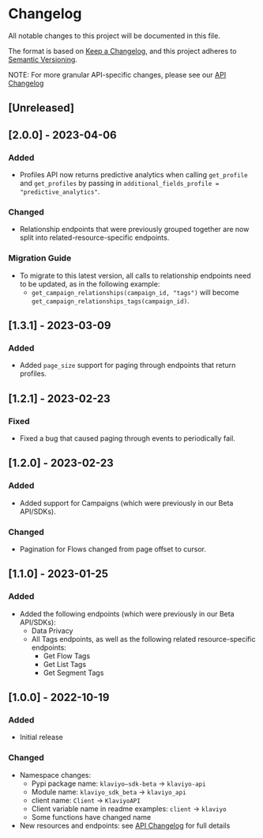 # Changelog

All notable changes to this project will be documented in this file.

The format is based on [Keep a Changelog](https://keepachangelog.com/en/1.1.0/),
and this project adheres to [Semantic Versioning](https://semver.org/spec/v2.0.0.html).

NOTE: For more granular API-specific changes, please see our [API Changelog](https://developers.klaviyo.com/en/docs/changelog_)

## [Unreleased]

## [2.0.0] - 2023-04-06
### Added
- Profiles API now returns predictive analytics when calling `get_profile` and `get_profiles` by passing in `additional_fields_profile = "predictive_analytics"`.

### Changed
- Relationship endpoints that were previously grouped together are now split into related-resource-specific endpoints.

### Migration Guide
- To migrate to this latest version, all calls to relationship endpoints need to be updated, as in the following example:
  - `get_campaign_relationships(campaign_id, "tags")` will become `get_campaign_relationships_tags(campaign_id)`.

## [1.3.1] - 2023-03-09
### Added
- Added `page_size` support for paging through endpoints that return profiles.

## [1.2.1] - 2023-02-23
### Fixed
- Fixed a bug that caused paging through events to periodically fail.

## [1.2.0] - 2023-02-23
### Added
- Added support for Campaigns (which were previously in our Beta API/SDKs).

### Changed
- Pagination for Flows changed from page offset to cursor.

## [1.1.0] - 2023-01-25
### Added
- Added the following endpoints (which were previously in our Beta API/SDKs):
  - Data Privacy
  - All Tags endpoints, as well as the following related resource-specific endpoints:
    - Get Flow Tags
    - Get List Tags
    - Get Segment Tags

## [1.0.0] - 2022-10-19
### Added
- Initial release

### Changed
- Namespace changes:
  - Pypi package name: `klaviyo–sdk-beta` → `klaviyo-api`
  - Module name: `klaviyo_sdk_beta` → `klaviyo_api`
  - client name: `Client` → `KlaviyoAPI`
  - Client variable name in readme examples: `client` → `klaviyo`
  - Some functions have changed name
- New resources and endpoints: see [API Changelog](https://developers.klaviyo.com/en/docs/changelog_) for full details
